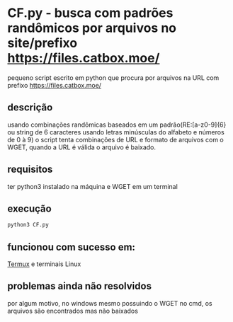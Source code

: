 # CF.py - busca com padrões randômicos por arquivos no site/prefixo https://files.catbox.moe/
pequeno script escrito em python que procura por arquivos na URL com prefixo https://files.catbox.moe/
## descrição
usando combinações randômicas baseados em um padrão(RE:[a-z0-9]{6} ou string de 6 caracteres usando letras minúsculas do alfabeto e números de 0 à 9) o script tenta combinações de URL e formato de arquivos com o WGET, quando a URL é válida o arquivo é baixado.
## requisitos
ter python3 instalado na máquina e WGET em um terminal
## execução
```bash
python3 CF.py
```
## funcionou com sucesso em:
[Termux](https://github.com/termux/termux-app) e terminais Linux
## problemas ainda não resolvidos
por algum motivo, no windows mesmo possuindo o WGET no cmd, os arquivos são encontrados mas não baixados
